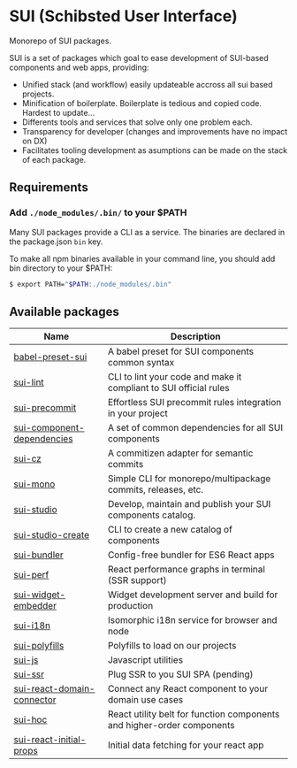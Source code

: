 # SUI (Schibsted User Interface)

Monorepo of SUI packages.

SUI is a set of packages which goal to ease development of SUI-based components and web apps, providing:
* Unified stack (and workflow) easily updateable accross all sui based projects.
* Minification of boilerplate. Boilerplate is tedious and copied code. Hardest to update...
* Differents tools and services that solve only one problem each.
* Transparency for developer (changes and improvements have no impact on DX)
* Facilitates tooling development as asumptions can be made on the stack of each package.

## Requirements

### Add `./node_modules/.bin/` to your $PATH
Many SUI packages provide a CLI as a service. The binaries are declared in the package.json `bin` key.

To make all npm binaries available in your command line, you should add bin directory to your $PATH:

```sh
$ export PATH="$PATH:./node_modules/.bin"
```

## Available packages
| Name | Description |
| -- | -- |
| [babel-preset-sui](./packages/babel-preset-sui/README.md) | A babel preset for SUI components common syntax |
| [sui-lint](./packages/sui-lint/Readme.md) | CLI to lint your code and make it compliant to SUI official rules |
| [sui-precommit](./packages/sui-precommit/Readme.md) | Effortless SUI precommit rules integration in your project |
| [sui-component-dependencies](./packages/sui-component-dependencies/README.md) | A set of common dependencies for all SUI components |
| [sui-cz](./packages/sui-cz/README.md) | A commitizen adapter for semantic commits |
| [sui-mono](./packages/sui-mono/README.md) | Simple CLI for monorepo/multipackage commits, releases, etc. |
| [sui-studio](./packages/sui-studio/README.md) | Develop, maintain and publish your SUI components catalog. |
| [sui-studio-create](./packages/sui-studio-create/README.md) | CLI to create a new catalog of components |
| [sui-bundler](./packages/sui-bundler/README.md) | Config-free bundler for ES6 React apps |
| [sui-perf](./packages/sui-perf/Readme.md) | React performance graphs in terminal (SSR support) |
| [sui-widget-embedder](./packages/sui-widget-embedder/Readme.md) | Widget development server and build for production |
| [sui-i18n](./packages/sui-i18n/README.md) | Isomorphic i18n service for browser and node |
| [sui-polyfills](./packages/sui-polyfills/README.md) | Polyfills to load on our projects |
| [sui-js](./packages/sui-js/README.md) | Javascript utilities |
| [sui-ssr](./packages/sui-ssr/README.md) | Plug SSR to you SUI SPA (pending) |
| [sui-react-domain-connector](./packages/sui-react-domain-connector/README.md) | Connect any React component to your domain use cases | 
| [sui-hoc](./packages/sui-hoc/README.md) | React utility belt for function components and higher-order components |
| [sui-react-initial-props](./packages/sui-react-initial-props/README.md) | Initial data fetching for your react app |